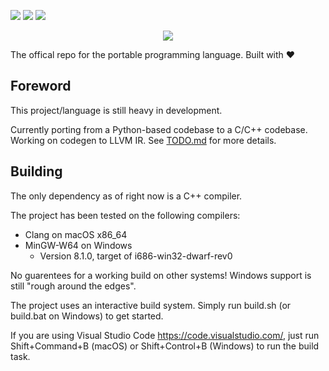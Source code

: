 ![](https://github.com/BluBloos/Portable-Programming-Language/workflows/macOS%20build/badge.svg)
![](https://github.com/BluBloos/Portable-Programming-Language/workflows/Ubuntu%20build/badge.svg)
![](https://github.com/BluBloos/Portable-Programming-Language/workflows/Windows%20build/badge.svg)

<div>
  <p align="center">
  <img src="https://user-images.githubusercontent.com/38915815/147722834-1602909f-fcbc-49bf-8ec3-6a0bd33ef3ec.png" />  
  </p>
</div>

The offical repo for the portable programming language. Built with ❤️

## Foreword

This project/language is still heavy in development.

Currently porting from a Python-based codebase to a C/C++ codebase. Working on codegen to LLVM IR. See <a href="/TODO.md">TODO.md</a> for more details.

## Building

The only dependency as of right now is a C++ compiler. 

The project has been tested on the following compilers:
- Clang on macOS x86_64
- MinGW-W64 on Windows 
  - Version 8.1.0, target of i686-win32-dwarf-rev0

No guarentees for a working build on other systems! Windows support is still "rough around the edges".

The project uses an interactive build system. Simply run build.sh (or build.bat on Windows) to get started. 

If you are using Visual Studio Code https://code.visualstudio.com/, just run Shift+Command+B (macOS) or Shift+Control+B (Windows) to run the build task.
